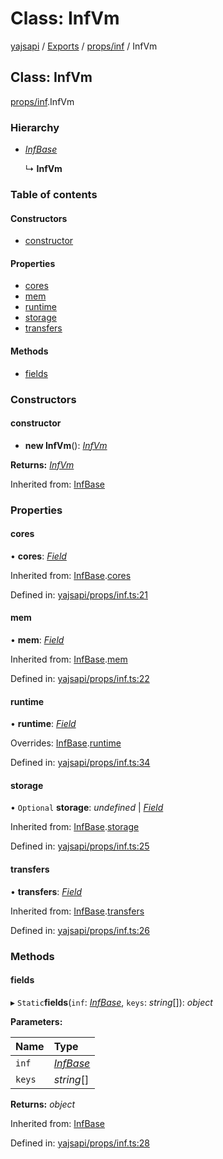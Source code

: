 # Class: InfVm

[yajsapi](../yajsapi.md) / [Exports](../modules/) / [props/inf](../modules/props_inf.md) / InfVm

## Class: InfVm

[props/inf](../modules/props_inf.md).InfVm

### Hierarchy

* [_InfBase_](props_inf.infbase.md)

  ↳ **InfVm**

### Table of contents

#### Constructors

* [constructor](props_inf.infvm.md#constructor)

#### Properties

* [cores](props_inf.infvm.md#cores)
* [mem](props_inf.infvm.md#mem)
* [runtime](props_inf.infvm.md#runtime)
* [storage](props_inf.infvm.md#storage)
* [transfers](props_inf.infvm.md#transfers)

#### Methods

* [fields](props_inf.infvm.md#fields)

### Constructors

#### constructor

* **new InfVm**\(\): [_InfVm_](props_inf.infvm.md)

**Returns:** [_InfVm_](props_inf.infvm.md)

Inherited from: [InfBase](props_inf.infbase.md)

### Properties

#### cores

• **cores**: [_Field_](props_base.field.md)

Inherited from: [InfBase](props_inf.infbase.md).[cores](props_inf.infbase.md#cores)

Defined in: [yajsapi/props/inf.ts:21](https://github.com/golemfactory/yajsapi/blob/289a25a/yajsapi/props/inf.ts#L21)

#### mem

• **mem**: [_Field_](props_base.field.md)

Inherited from: [InfBase](props_inf.infbase.md).[mem](props_inf.infbase.md#mem)

Defined in: [yajsapi/props/inf.ts:22](https://github.com/golemfactory/yajsapi/blob/289a25a/yajsapi/props/inf.ts#L22)

#### runtime

• **runtime**: [_Field_](props_base.field.md)

Overrides: [InfBase](props_inf.infbase.md).[runtime](props_inf.infbase.md#runtime)

Defined in: [yajsapi/props/inf.ts:34](https://github.com/golemfactory/yajsapi/blob/289a25a/yajsapi/props/inf.ts#L34)

#### storage

• `Optional` **storage**: _undefined_ \| [_Field_](props_base.field.md)

Inherited from: [InfBase](props_inf.infbase.md).[storage](props_inf.infbase.md#storage)

Defined in: [yajsapi/props/inf.ts:25](https://github.com/golemfactory/yajsapi/blob/289a25a/yajsapi/props/inf.ts#L25)

#### transfers

• **transfers**: [_Field_](props_base.field.md)

Inherited from: [InfBase](props_inf.infbase.md).[transfers](props_inf.infbase.md#transfers)

Defined in: [yajsapi/props/inf.ts:26](https://github.com/golemfactory/yajsapi/blob/289a25a/yajsapi/props/inf.ts#L26)

### Methods

#### fields

▸ `Static`**fields**\(`inf`: [_InfBase_](props_inf.infbase.md), `keys`: _string_\[\]\): _object_

**Parameters:**

| Name | Type |
| :--- | :--- |
| `inf` | [_InfBase_](props_inf.infbase.md) |
| `keys` | _string_\[\] |

**Returns:** _object_

Inherited from: [InfBase](props_inf.infbase.md)

Defined in: [yajsapi/props/inf.ts:28](https://github.com/golemfactory/yajsapi/blob/289a25a/yajsapi/props/inf.ts#L28)

